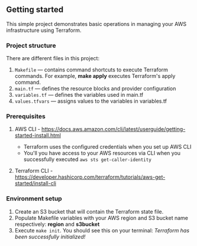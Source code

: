 ## Getting started
This simple project demonstrates basic operations in managing your AWS infrastructure using Terraform.

### Project structure
There are different files in this project:

1. `Makefile` — contains command shortcuts to execute Terraform commands. For example, **make apply** executes Terraform's apply command.
2. `main.tf` — defines the resource blocks and provider configuration
3. `variables.tf` — defines the variables used in main.tf
4. `values.tfvars` — assigns values to the variables in variables.tf

### Prerequisites
1. AWS CLI - https://docs.aws.amazon.com/cli/latest/userguide/getting-started-install.html
    
    * Terraform uses the configured credentials when you set up AWS CLI
    * You'll you have access to your AWS resources via CLI when you successfully executed `aws sts get-caller-identity`

2. Terraform CLI - https://developer.hashicorp.com/terraform/tutorials/aws-get-started/install-cli

### Environment setup
1. Create an S3 bucket that will contain the Terraform state file.
2. Populate Makefile variables with your AWS region and S3 bucket name respectively: **region** and **s3bucket**
3. Execute `make init`. You should see this on your terminal: *Terraform has been successfully initialized!*